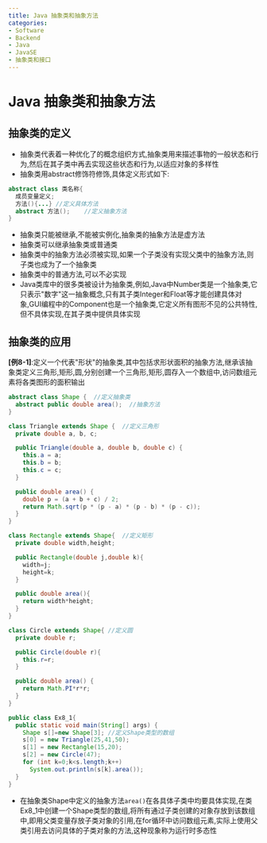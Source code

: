 ```yaml
---
title: Java 抽象类和抽象方法
categories:
- Software
- Backend
- Java
- JavaSE
- 抽象类和接口
---
```

# Java 抽象类和抽象方法

## 抽象类的定义

- 抽象类代表着一种优化了的概念组织方式,抽象类用来描述事物的一般状态和行为,然后在其子类中再去实现这些状态和行为,以适应对象的多样性
- 抽象类用abstract修饰符修饰,具体定义形式如下:

```java
abstract class 类名称{
  成员变量定义;
  方法(){...}	//定义具体方法
  abstract 方法();	//定义抽象方法
}
```

- 抽象类只能被继承,不能被实例化,抽象类的抽象方法是虚方法
- 抽象类可以继承抽象类或普通类
- 抽象类中的抽象方法必须被实现,如果一个子类没有实现父类中的抽象方法,则子类也成为了一个抽象类
- 抽象类中的普通方法,可以不必实现
- Java类库中的很多类被设计为抽象类,例如,Java中Number类是一个抽象类,它只表示"数字"这一抽象概念,只有其子类Integer和Float等才能创建具体对象,GUI编程中的Component也是一个抽象类,它定义所有图形不见的公共特性,但不具体实现,在其子类中提供具体实现

## 抽象类的应用

**[例8-1]**:定义一个代表"形状"的抽象类,其中包括求形状面积的抽象方法,继承该抽象类定义三角形,矩形,圆,分别创建一个三角形,矩形,圆存入一个数组中,访问数组元素将各类图形的面积输出

```java
abstract class Shape {  //定义抽象类
  abstract public double area();  //抽象方法
}

class Triangle extends Shape {  //定义三角形
  private double a, b, c;

  public Triangle(double a, double b, double c) {
    this.a = a;
    this.b = b;
    this.c = c;
  }

  public double area() {
    double p = (a + b + c) / 2;
    return Math.sqrt(p * (p - a) * (p - b) * (p - c));
  }
}

class Rectangle extends Shape{  //定义矩形
  private double width,height;

  public Rectangle(double j,double k){
    width=j;
    height=k;
  }

  public double area(){
    return width*height;
  }
}

class Circle extends Shape{ //定义圆
  private double r;

  public Circle(double r){
    this.r=r;
  }

  public double area() {
    return Math.PI*r*r;
  }
}

public class Ex8_1{
  public static void main(String[] args) {
    Shape s[]=new Shape[3]; //定义Shape类型的数组
    s[0] = new Triangle(25,41,50);
    s[1] = new Rectangle(15,20);
    s[2] = new Circle(47);
    for (int k=0;k<s.length;k++)
      System.out.println(s[k].area());
  }
}
```

- 在抽象类Shape中定义的抽象方法`area()`在各具体子类中均要具体实现,在类Ex8\_1中创建一个Shape类型的数组,将所有通过子类创建的对象存放到该数组中,即用父类变量存放子类对象的引用,在for循环中访问数组元素,实际上使用父类引用去访问具体的子类对象的方法,这种现象称为运行时多态性